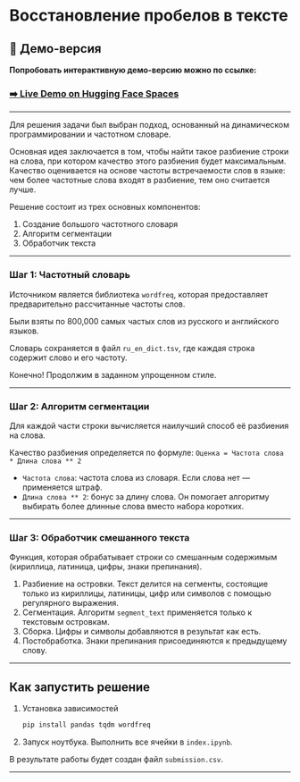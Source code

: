 # Восстановление пробелов в тексте

## 🚀 Демо-версия

**Попробовать интерактивную демо-версию можно по ссылке:**

### [➡️ Live Demo on Hugging Face Spaces](https://huggingface.co/spaces/koziymaxim/restore-spaces)

---

Для решения задачи был выбран подход, основанный на динамическом программировании и частотном словаре.

Основная идея заключается в том, чтобы найти такое разбиение строки на слова, при котором качество этого разбиения будет максимальным. Качество оценивается на основе частоты встречаемости слов в языке: чем более частотные слова входят в разбиение, тем оно считается лучше.

Решение состоит из трех основных компонентов:
1.  Создание большого частотного словаря
2.  Алгоритм сегментации
3.  Обработчик текста

---


### Шаг 1: Частотный словарь

Источником является библиотека `wordfreq`, которая предоставляет предварительно рассчитанные частоты слов.

Были взяты по 800,000 самых частых слов из русского и английского языков.

Словарь сохраняется в файл `ru_en_dict.tsv`, где каждая строка содержит слово и его частоту.

Конечно! Продолжим в заданном упрощенном стиле.

---

### Шаг 2: Алгоритм сегментации

Для каждой части строки вычисляется наилучший способ её разбиения на слова.

Качество разбиения определяется по формуле: `Оценка = Частота слова * Длина слова ** 2`

-   `Частота слова`: частота слова из словаря. Если слова нет — применяется штраф.
-   `Длина слова ** 2`: бонус за длину слова. Он помогает алгоритму выбирать более длинные слова вместо набора коротких.

---

### Шаг 3: Обработчик смешанного текста

Функция, которая обрабатывает строки со смешанным содержимым (кириллица, латиница, цифры, знаки препинания).

1.  Разбиение на островки. Текст делится на сегменты, состоящие только из кириллицы, латиницы, цифр или символов с помощью регулярного выражения.
2.  Сегментация. Алгоритм `segment_text` применяется только к текстовым островкам.
3.  Сборка. Цифры и символы добавляются в результат как есть.
4.  Постобработка. Знаки препинания присоединяются к предыдущему слову.

---

## Как запустить решение

1.  Установка зависимостей

    ```bash
    pip install pandas tqdm wordfreq
    ```
2.  Запуск ноутбука. Выполнить все ячейки в `index.ipynb`.

В результате работы будет создан файл `submission.csv`.

---

